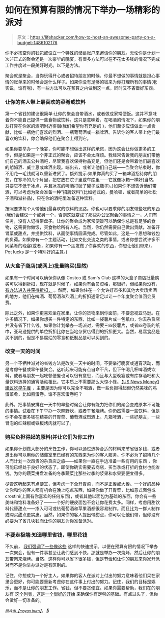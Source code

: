 # 如何在预算有限的情况下举办一场精彩的派对

> 原文：<https://lifehacker.com/how-to-host-an-awesome-party-on-a-budget-1486102176>

你不必掏空你的钱包或设立一个特殊的储蓄账户来邀请你的朋友。无论你是计划一次非正式的聚会还是一次豪华的晚宴，有很多方法可以在不花太多钱的情况下完成工作并度过一段美好时光。以下是方法。



聚会就是聚会，当你玩得开心或者招待朋友的时候，你最不想做的事情就是担心事情的账单来的时候会是什么样子。如果你没有足够的钱来为你打理所有的事情(老实说，谁有呢)，有一些方法可以在预算之内做到这一点，同时又不吝啬好东西。

### 让你的客人带上最喜欢的菜肴或饮料

第一个省钱的建议很简单:让你的聚会自带酒水，或者做成家常便饭。这并不意味着你不能自己提供一些食物或饮料。这只是意味着，在喝酒的情况下，如果你的朋友打算在你家的酒吧附近徘徊(我们希望你有充足的 )，他们至少应该做出一点贡献，比如一瓶他们喜欢的烈酒、一瓶葡萄酒或一箱啤酒。告诉你的客人带上他们最喜欢的饮料，你会确保他们在聚会上得到它。

如果你要举办一个晚宴，你可能不想做出这样的承诺，因为这会让你做更多的工作，但是如果是一个非正式的聚会，应该不会太麻烦。我经常告诉我的朋友们带他们自己的酒去公共酒吧，尽管我喜欢保持物品充足，但他们还是会带着他们最喜欢的朗姆酒、威士忌或啤酒出现。端出去，或者让他们自己端——当聚会结束时，你不用花一毛钱就可以重新进货了。额外提示:如果你真的买了一箱啤酒招待你的朋友，在寒冷的几个月里，把它放在院子里或车库里——它就像冰箱一样好(当然，只要它不低于冰点，并且冰冻的啤酒打破了罐子或瓶子)。)如果你不想告诉他们带酒，可以考虑为聚会准备一种“招牌饮料”(比如老式的，曼哈顿，或者简单的杜松子酒和滋补品)，只在你的酒吧里准备这种饮料。

按照要求每个人带他们最喜欢的饮料的思路，你也可以要求你的朋友带些吃的东西(我们会建议一个或另一个，否则这就变成了那些办公室聚会的事情之一，人们有任务，没有人记得带盘子。让你的聚会成为家常便饭可以确保你总是有足够的食物，这需要你做饭，买食物给所有人吃。当然，你仍然需要自己做出贡献，准备开胃菜或甜点，并提供饮料，从而使事情圆满完成。尽管如此，这是一个思想和钱包的负荷。如果你有一个主题活动，比如文化交流之类的事情，或者你想尝试许多不同菜肴的晚宴(或者，如果你有一个朋友做了你喜欢的东西，你想让他们带来)，Pot lucks 是一个特别好的主意。)

### 从大盒子商店(或网上)批量购买(显然)

如果有一个时间可以确保你从像 Costco 或 Sam's Club 这样的大盒子商店批量购买可以得到折扣，现在就是时候了。如果你有会员资格，那很好，但如果你没有， [有办法进入并获得折扣，](https://lifehacker.com/how-to-shop-at-costco-and-sams-club-without-a-membershi-5852788) 。然而，如果你住在一个允许好市多和其他大卖场卖酒的地方，他们在啤酒、葡萄酒和烈酒上的折扣通常足以让一个年度聚会值回会员费。

除此之外，如果你更喜欢坐在家里，让你的货物来到你面前，不要忽视亚马逊。在许多情况下，如果你想买一件特定的东西，比如一袋薯片或一包纸巾，你去杂货店并没有省下什么钱。如果你计划举办一场派对，需要三四袋薯片，或者四卷装的纸巾，亚马逊提供的单位折扣比你在当地杂货店得到的折扣更大。当然，易腐食品是买不到的，但是不易腐烂的零食和纸制品是可以买到的。

### 改变一天的时间

另一个不牺牲派对的省钱方法是改变一天中的时间。不要举行晚宴或通宵活动，而是考虑午餐或早午餐聚会。这听起来可能有点自命不凡，但下午喝几杯啤酒或饮料，或者与朋友一起吃顿便餐也可以很有意思，而且与大型晚宴或有库存酒吧和大量饮料选择的通宵活动相比，它本质上不需要那么大惊小怪。[【US News Money】建议吃早午餐](http://money.usnews.com/money/blogs/alpha-consumer/2013/12/18/how-to-host-holiday-parties-on-a-budget) ，主要是因为你可以完全不喝酒，做一些负担得起但仍然美味的鸡蛋菜肴，比如煎蛋卷。谁不喜欢蛋卷吧？

此外，把事情安排在一天中的早些时候会让你有能力把你们的聚会变成原本不可能的事情。试着在下午举办一次辣野炊，或者午餐烧烤。你仍然需要一些饮料，但是你不会花很多钱在精美的开胃菜、葡萄酒或烈酒上。几箱啤酒，一些好朋友，一些冒泡的红辣椒或铁板烤肉就可以了。

### 购买负担得起的原料(并让它们为你工作)

如果你计划做大部分的烹饪工作，你可以通过选择合适的材料来节省很多钱，或者想出你可以用你的储藏室里已经有的东西来为你的客人服务。你不必为了招待几个人而计划一次昂贵的杂货店之旅——如果你一直在手边准备一些有用的东西 ，你可能已经处于良好的状态了。即使你确实需要去商店，买当季或打折的食材也能省钱。为你的蔬菜拼盘准备的冬季蔬菜比那些过季的浆果和水果要便宜得多。

尽管这听起来有点便宜，但考虑一下全开胃菜，而不是正餐或大餐。一个好的品种让你和你的客人都有机会在晚上吃点东西，如果你做了开胃菜，比如意式面包或 crostini(上面有你喜欢的任何东西)，或者其他以面包为基础的东西，你会有一些美味和馅料准备好了——一个好的硬皮面包不会让你花费太多。同样，考虑用甜饮料代替甜点——掺入可可或热葡萄酒和苹果酒都很容易制作，而且比为一群人制作或购买甜点更实惠。当然，如果你的客人提出带甜点，你可以让他们带，但你没有必要为了省几块钱而让你的朋友为你准备派对。

### 不要走极端:知道哪里省钱，哪里花钱

不久前， [我们强调了一些像这些](https://lifehacker.com/throw-a-great-party-without-emptying-your-wallet-5801977) 这样的快速提示，以便在预算有限的情况下举办一次聚会，但有一件事甚至让我们感到不快，那就是举办一次烧烤，然后让你的朋友带肉来烧烤。当然，这样你可以省下很多钱，但是节俭和让你的朋友来你家开派对而不是你举办派对是有区别的。

记住，你想成为一个好主人，如果你的客人在派对上付出的努力意味着他们呆在家里会更好，你可能要重新考虑你在这件事上付出的努力。记住，我们的目标是娱乐，而不是让你的朋友工作。省钱，但不要贪便宜。如果你需要帮助，我们在的朋友有 [这个列表，这是一个很好的开始](https://lifehacker.com/this-list-contains-everything-you-need-to-host-the-perf-1464587809) 来确保你有足够的基础。有点过头了，但你会做好一切准备的。

<small>*照片由*</small>[<small>*【moyan burn】*</small>](http://www.flickr.com/photos/aigle_dore/7914623918/)*，【t*